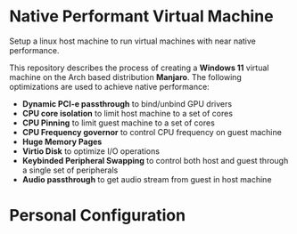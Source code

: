 # Native Performant Virtual Machine
Setup a linux host machine to run virtual machines with near native performance. 

This repository describes the process of creating a **Windows 11** virtual machine on the Arch based distribution **Manjaro**. The following optimizations are used to achieve native performance:
* **Dynamic PCI-e passthrough** to bind/unbind GPU drivers
* **CPU core isolation** to limit host machine to a set of cores
* **CPU Pinning** to limit guest machine to a set of cores
* **CPU Frequency governor** to control CPU frequency on guest machine
* **Huge Memory Pages**
* **Virtio Disk** to optimize I/O operations
* **Keybinded Peripheral Swapping** to control both host and guest through a single set of peripherals
* **Audio passthrough** to get audio stream from guest in host machine

# Personal Configuration

```logs/pc-configuration.txt

```